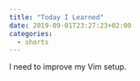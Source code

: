 ```yaml
---
title: "Today I Learned"
date: 2019-09-01T23:27:23+02:00
categories:
  - shorts
---
```

I need to improve my Vim setup.
